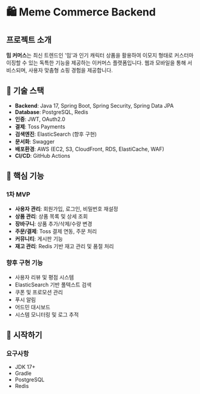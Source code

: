 # 🛍️ Meme Commerce Backend

## 프로젝트 소개
**밈 커머스**는 최신 트렌드인 '밈'과 인기 캐릭터 상품을 활용하여 이모지 형태로 커스터마이징할 수 있는 독특한 기능을 제공하는 이커머스 플랫폼입니다. 웹과 모바일을 통해 서비스되며, 사용자 맞춤형 쇼핑 경험을 제공합니다.

## 🚀 기술 스택
- **Backend**: Java 17, Spring Boot, Spring Security, Spring Data JPA
- **Database**: PostgreSQL, Redis
- **인증**: JWT, OAuth2.0
- **결제**: Toss Payments
- **검색엔진**: ElasticSearch (향후 구현)
- **문서화**: Swagger
- **배포환경**: AWS (EC2, S3, CloudFront, RDS, ElastiCache, WAF)
- **CI/CD**: GitHub Actions

## 🔑 핵심 기능

### 1차 MVP
- **사용자 관리**: 회원가입, 로그인, 비밀번호 재설정
- **상품 관리**: 상품 목록 및 상세 조회
- **장바구니**: 상품 추가/삭제/수량 변경
- **주문/결제**: Toss 결제 연동, 주문 처리
- **커뮤니티**: 게시판 기능
- **재고 관리**: Redis 기반 재고 관리 및 품절 처리

### 향후 구현 기능
- 사용자 리뷰 및 평점 시스템
- ElasticSearch 기반 풀텍스트 검색
- 쿠폰 및 프로모션 관리
- 푸시 알림
- 어드민 대시보드
- 시스템 모니터링 및 로그 추적

## 🏁 시작하기

### 요구사항
- JDK 17+
- Gradle
- PostgreSQL
- Redis
